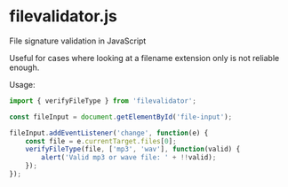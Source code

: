 # filevalidator.js
File signature validation in JavaScript

Useful for cases where looking at a filename extension only is not
reliable enough.

Usage:


```js
import { verifyFileType } from 'filevalidator';

const fileInput = document.getElementById('file-input');

fileInput.addEventListener('change', function(e) {
    const file = e.currentTarget.files[0];
    verifyFileType(file, ['mp3', 'wav'], function(valid) {
        alert('Valid mp3 or wave file: ' + !!valid);
    });
});
```

